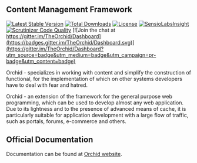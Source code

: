 ## Content Management Framework

[![Latest Stable Version](https://poser.pugx.org/orchid/orchid/v/stable)](https://packagist.org/packages/orchid/orchid)
[![Total Downloads](https://poser.pugx.org/orchid/orchid/downloads)](https://packagist.org/packages/orchid/orchid)
[![License](https://poser.pugx.org/orchid/orchid/license)](https://packagist.org/packages/orchid/orchid)
[![SensioLabsInsight](https://insight.sensiolabs.com/projects/f648409a-850d-421f-b22d-3cc7444db79b/mini.png)](https://insight.sensiolabs.com/projects/f648409a-850d-421f-b22d-3cc7444db79b)
[![Scrutinizer Code Quality](https://scrutinizer-ci.com/g/TheOrchid/Dashboard/badges/quality-score.png?b=master)](https://scrutinizer-ci.com/g/TheOrchid/Dashboard/?branch=master)
[![Join the chat at https://gitter.im/TheOrchid/Dashboard](https://badges.gitter.im/TheOrchid/Dashboard.svg)](https://gitter.im/TheOrchid/Dashboard?utm_source=badge&utm_medium=badge&utm_campaign=pr-badge&utm_content=badge)


Orchid - specializes in working with content and simplify the construction of functional, for the implementation of which on other systems developers have to deal with fear and hatred.

Orchid - an extension of the framework for the general purpose web programming, which can be used to develop almost any web application. Due to its lightness and to the presence of advanced means of cache, it is particularly suitable for application development with a large flow of traffic, such as portals, forums, e-commerce and others.



## Official Documentation

Documentation can be found at [Orchid website](http://orchid.ga/docs).

